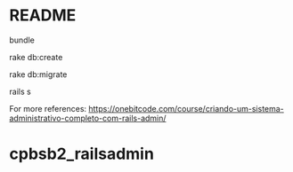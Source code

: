# README

bundle

rake db:create

rake db:migrate

rails s

For more references: https://onebitcode.com/course/criando-um-sistema-administrativo-completo-com-rails-admin/

# cpbsb2_railsadmin
